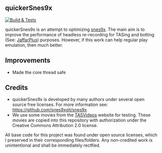 quickerSnes9x
--------------

[![Build & Tests](https://github.com/SergioMartin86/quickerSnes9x/actions/workflows/make.yml/badge.svg)](https://github.com/SergioMartin86/quickerSnes9X/actions/workflows/make.yml)

quickerSnes9x is an attempt to optimizing [snes9x](https://github.com/snes9xgit/snes9x). The main aim is to improve the performance of headless re-recording for TASing and botting (See: [JaffarPlus](https://github.com/SergioMartin86/jaffarPlus)) purposes. However, if this work can help regular play emulation, then much better.

Improvements
-------------

- Made the core thread safe
  
Credits
---------

- quickerSnes9x is developed by many authors under several open source free licenses. For more information see: https://github.com/snes9xgit/snes9x
- We use some movies from the [TASVideos](tasvideos.org) website for testing. These movies are copied into this repository with authorization under the Creative Commons Attribution 2.0 license.

All base code for this project was found under open source licenses, which I preserved in their corresponding files/folders. Any non-credited work is unintentional and shall be immediately rectfied.


